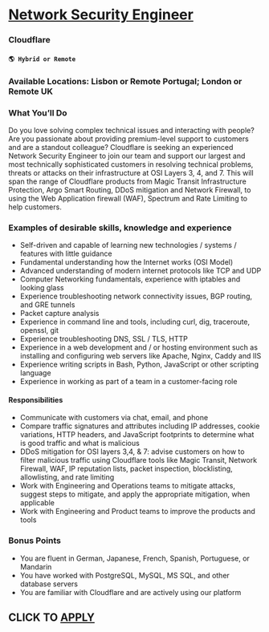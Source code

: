 # [Network Security Engineer](https://www.remotewlb.com/apply/network-security-engineer-109382)  
### Cloudflare  
#### `🌎 Hybrid or Remote`  

### **Available Locations:** Lisbon or Remote Portugal; London or Remote UK

### **What You’ll Do**

Do you love solving complex technical issues and interacting with people? Are you passionate about providing premium-level support to customers and are a standout colleague? Cloudflare is seeking an experienced Network Security Engineer to join our team and support our largest and most technically sophisticated customers in resolving technical problems, threats or attacks on their infrastructure at OSI Layers 3, 4, and 7. This will span the range of Cloudflare products from Magic Transit Infrastructure Protection, Argo Smart Routing, DDoS mitigation and Network Firewall, to using the Web Application firewall (WAF), Spectrum and Rate Limiting to help customers.

### **Examples of desirable skills, knowledge and experience**

  * Self-driven and capable of learning new technologies / systems / features with little guidance
  * Fundamental understanding how the Internet works (OSI Model)
  * Advanced understanding of modern internet protocols like TCP and UDP
  * Computer Networking fundamentals, experience with iptables and looking glass
  * Experience troubleshooting network connectivity issues, BGP routing, and GRE tunnels
  * Packet capture analysis
  * Experience in command line and tools, including curl, dig, traceroute, openssl, git
  * Experience troubleshooting DNS, SSL / TLS, HTTP
  * Experience in a web development and / or hosting environment such as installing and configuring web servers like Apache, Nginx, Caddy and IIS
  * Experience writing scripts in Bash, Python, JavaScript or other scripting language
  * Experience in working as part of a team in a customer-facing role

#### **Responsibilities**

  * Communicate with customers via chat, email, and phone 
  * Compare traffic signatures and attributes including IP addresses, cookie variations, HTTP headers, and JavaScript footprints to determine what is good traffic and what is malicious
  * DDoS mitigation for OSI layers 3,4, & 7: advise customers on how to filter malicious traffic using Cloudflare tools like Magic Transit, Network Firewall, WAF, IP reputation lists, packet inspection, blocklisting, allowlisting, and rate limiting
  * Work with Engineering and Operations teams to mitigate attacks, suggest steps to mitigate, and apply the appropriate mitigation, when applicable
  * Work with Engineering and Product teams to improve the products and tools

### **Bonus Points**

  * You are fluent in German, Japanese, French, Spanish, Portuguese, or Mandarin
  * You have worked with PostgreSQL, MySQL, MS SQL, and other database servers
  * You are familiar with Cloudflare and are actively using our platform

  
## CLICK TO [APPLY](https://www.remotewlb.com/apply/network-security-engineer-109382)


